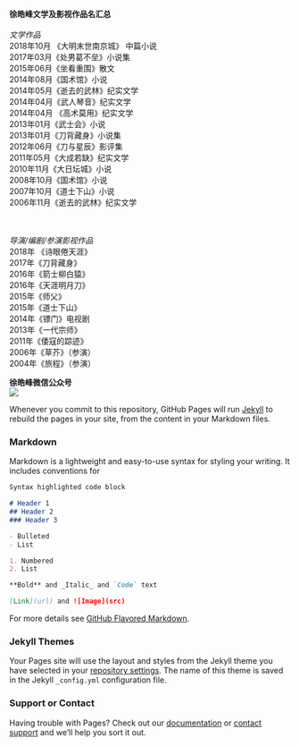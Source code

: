 
<b>徐皓峰文学及影视作品名汇总</b><br><br>
<i>文学作品</i><br>
2018年10月 《大明末世南京城》 中篇小说<br>
2017年03月《处男葛不垒》小说集<br>
2015年06月《坐看重围》散文<br>
2014年08月《国术馆》小说<br>
2014年05月《逝去的武林》纪实文学<br>
2014年04月《武人琴音》纪实文学<br>
2014年04月 《高术莫用》纪实文学<br>
2013年01月《武士会》小说<br>
2013年01月《刀背藏身》小说集<br>
2012年06月《刀与星辰》影评集<br>
2011年05月《大成若缺》纪实文学<br>
2010年11月《大日坛城》小说<br>
2008年10月《国术馆》小说<br>
2007年10月《道士下山》小说<br>
2006年11月《逝去的武林》纪实文学<br>

<br><br>
<i>导演/编剧/参演影视作品</i><br>
2018年 《诗眼倦天涯》<br>
2017年《刀背藏身》<br>
2016年《箭士柳白猿》<br>
2016年《天涯明月刀》<br>
2015年《师父》<br>
2015年《道士下山》<br>
2014年《镖门》电视剧<br>
2013年《一代宗师》<br>
2011年《倭寇的踪迹》<br>
2006年《草芥》（参演）<br>
2004年《旅程》（参演）<br>

<b>徐皓峰微信公众号</b><br>
<img src="http://ww1.sinaimg.cn/thumbnail/006891Mqgy1gcusxgm8upj307a07a0sz.jpg"/>

Whenever you commit to this repository, GitHub Pages will run [Jekyll](https://jekyllrb.com/) to rebuild the pages in your site, from the content in your Markdown files.

### Markdown

Markdown is a lightweight and easy-to-use syntax for styling your writing. It includes conventions for

```markdown
Syntax highlighted code block

# Header 1
## Header 2
### Header 3

- Bulleted
- List

1. Numbered
2. List

**Bold** and _Italic_ and `Code` text

[Link](url) and ![Image](src)
```

For more details see [GitHub Flavored Markdown](https://guides.github.com/features/mastering-markdown/).

### Jekyll Themes

Your Pages site will use the layout and styles from the Jekyll theme you have selected in your [repository settings](https://github.com/tomxiongs/firsttest/settings). The name of this theme is saved in the Jekyll `_config.yml` configuration file.

### Support or Contact

Having trouble with Pages? Check out our [documentation](https://help.github.com/categories/github-pages-basics/) or [contact support](https://github.com/contact) and we’ll help you sort it out.
